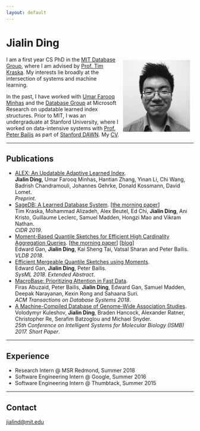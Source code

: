 ```yaml
---
layout: default
---
```


# Jialin Ding
<img src="/static/jialin.jpg" alt="Jialin" style="width: 180px; height: 192px; float: right; margin: 10px"/>
<!-- ![Jialin](/static/jialin.jpg) -->

I am a first year CS PhD in the [MIT Database Group](http://db.csail.mit.edu/), where I am advised by [Prof. Tim Kraska](http://people.csail.mit.edu/kraska/).
My interests lie broadly at the intersection of systems and machine learning.

In the past, I have worked with [Umar Farooq Minhas](https://www.microsoft.com/en-us/research/people/ufminhas/) and the [Database Group](https://www.microsoft.com/en-us/research/group/database/) at Microsoft Research on updatable learned index structures.
Prior to MIT, I was an undergraduate at Stanford University, where I worked on data-intensive systems with [Prof. Peter Bailis](http://www.bailis.org) as part of [Stanford DAWN](http://dawn.cs.stanford.edu).
My [CV](/cv.pdf).

---

## Publications

- [ALEX: An Updatable Adaptive Learned Index](https://arxiv.org/pdf/1905.08898.pdf). <br>
**Jialin Ding**, Umar Farooq Minhas, Hantian Zhang, Yinan Li, Chi Wang, Badrish Chandramouli, Johannes Gehrke, Donald Kossmann, David Lomet. <br>
*Preprint*.
- [SageDB: A Learned Database System](http://cidrdb.org/cidr2019/papers/p117-kraska-cidr19.pdf). [[the morning paper](https://blog.acolyer.org/2019/01/16/sagedb-a-learned-database-system/)]<br>
Tim Kraska, Mohammad Alizadeh, Alex Beutel, Ed Chi, **Jialin Ding**, Ani Kristo, Guillaume Leclerc, Samuel Madden, Hongzi Mao and Vikram Nathan. <br>
*CIDR 2019*.
- [Moment-Based Quantile Sketches for Efficient High Cardinality Aggregation Queries](https://arxiv.org/pdf/1803.01969.pdf). [[the morning paper](https://blog.acolyer.org/2018/10/31/moment-based-quantile-sketches-for-efficient-high-cardinality-aggregation-queries/)] [[blog](https://dawn.cs.stanford.edu/2018/08/29/moments/)]<br>
Edward Gan, **Jialin Ding**, Kai Sheng Tai, Vatsal Sharan and Peter Bailis. <br>
*VLDB 2018*.
- [Efficient Mergeable Quantile Sketches using Moments](http://dawn.cs.stanford.edu/pubs/gan2018emerge.pdf). <br>
Edward Gan, **Jialin Ding**, Peter Bailis. <br>
*SysML 2018. Extended Abstract*.
- [MacroBase: Prioritizing Attention in Fast Data](https://dl.acm.org/citation.cfm?doid=3298792.3276463). <br>
Firas Abuzaid, Peter Bailis, **Jialin Ding**, Edward Gan, Samuel Madden, Deepak Narayanan, Kexin Rong and Sahaana Suri. <br>
*ACM Transactions on Database Systems 2018*.
- [A Machine-Compiled Database of Genome-Wide Association Studies](https://drive.google.com/file/d/0B4y0zfdRviKsRW5Zd0FBVlFIa3c/view). <br>
Volodymyr Kuleshov, **Jialin Ding**, Braden Hancock, Alexander Ratner, Christopher Re, Serafim Batzoglou and Michael Snyder. <br>
*25th Conference on Intelligent Systems for Molecular Biology (ISMB) 2017. Short Paper*.

---

## Experience

- Research Intern @ MSR Redmond, Summer 2018
- Software Engineering Intern @ Google, Summer 2016
- Software Engineering Intern @ Thumbtack, Summer 2015

___

## Contact

jialind@mit.edu
